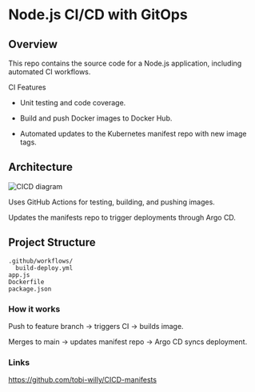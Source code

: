 # Node.js CI/CD with GitOps 
## Overview
This repo contains the source code for a Node.js application, including automated CI workflows.

CI Features

- Unit testing and code coverage.

- Build and push Docker images to Docker Hub.

- Automated updates to the Kubernetes manifest repo with new image tags.

## Architecture

![CICD diagram](https://github.com/user-attachments/assets/62dbf3e2-cfe6-45d2-b6ca-427da6dcdbb8)

Uses GitHub Actions for testing, building, and pushing images.

Updates the manifests repo to trigger deployments through Argo CD.

## Project Structure


```
.github/workflows/
  build-deploy.yml
app.js
Dockerfile
package.json

 ```
### How it works
Push to feature branch → triggers CI → builds image.

Merges to main → updates manifest repo → Argo CD syncs deployment.

### Links
https://github.com/tobi-willy/CICD-manifests
